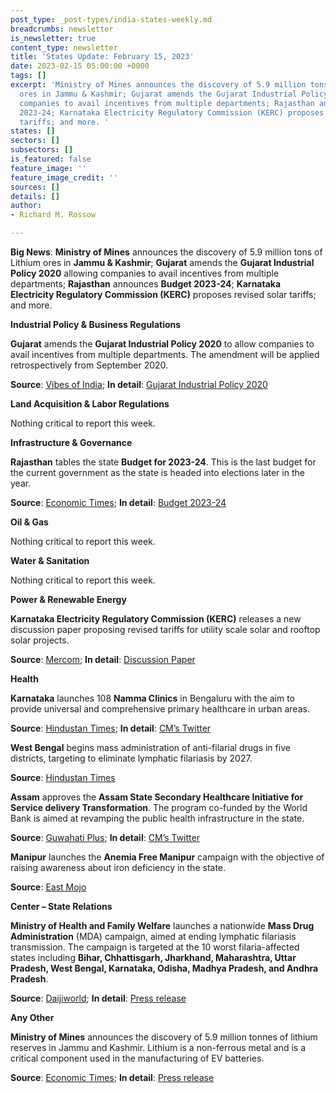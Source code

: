 ```yaml
---
post_type: _post-types/india-states-weekly.md
breadcrumbs: newsletter
is_newsletter: true
content_type: newsletter
title: 'States Update: February 15, 2023'
date: 2023-02-15 05:00:00 +0000
tags: []
excerpt: 'Ministry of Mines announces the discovery of 5.9 million tons of Lithium
  ores in Jammu & Kashmir; Gujarat amends the Gujarat Industrial Policy 2020 allowing
  companies to avail incentives from multiple departments; Rajasthan announces Budget
  2023-24; Karnataka Electricity Regulatory Commission (KERC) proposes revised solar
  tariffs; and more. '
states: []
sectors: []
subsectors: []
is_featured: false
feature_image: ''
feature_image_credit: ''
sources: []
details: []
author:
- Richard M. Rossow

---
```

**Big News**: **Ministry of Mines** announces the discovery of 5.9 million tons of Lithium ores in **Jammu & Kashmir**; **Gujarat** amends the **Gujarat Industrial Policy 2020** allowing companies to avail incentives from multiple departments; **Rajasthan** announces **Budget 2023-24**; **Karnataka Electricity Regulatory Commission (KERC)** proposes revised solar tariffs; and more.

**Industrial Policy & Business Regulations**

**Gujarat** amends the **Gujarat Industrial Policy 2020** to allow companies to avail incentives from multiple departments. The amendment will be applied retrospectively from September 2020. 

**Source**: [Vibes of India](https://www.vibesofindia.com/gujarat-govt-tweaks-industrial-policy-to-ensure-hassle-free-development/); **In detail**: [Gujarat Industrial Policy 2020](https://cgivancouver.gov.in/pdf/2222021-new-industrial-policy-of-Gujarat.pdf)

**Land Acquisition & Labor Regulations**

Nothing critical to report this week.

**Infrastructure & Governance**

**Rajasthan** tables the state **Budget for 2023-24**. This is the last budget for the current government as the state is headed into elections later in the year. 

**Source**: [Economic Times](https://economictimes.indiatimes.com/news/economy/policy/cm-ashok-gehlot-announces-rajasthan-budget-key-highlights/articleshow/97795720.cms); **In detail**: [Budget 2023-24](https://finance.rajasthan.gov.in/website/StateBudgetAll.aspx)

**Oil & Gas**

Nothing critical to report this week.

**Water & Sanitation**

Nothing critical to report this week.

**Power & Renewable Energy**

**Karnataka Electricity Regulatory Commission (KERC)** releases a new discussion paper proposing revised tariffs for utility scale solar and rooftop solar projects. 

**Source**: [Mercom](https://mercomindia.com/karnataka-regulator-%E2%82%B93-64-kwh-utility-scale-projects/); **In detail**: [Discussion Paper](https://kerc.karnataka.gov.in/uploads/media_to_upload1675839453.pdf)

**Health**

**Karnataka** launches 108 **Namma Clinics** in Bengaluru with the aim to provide universal and comprehensive primary healthcare in urban areas.

**Source**: [Hindustan Times](https://www.hindustantimes.com/cities/bengaluru-news/karnataka-government-begins-108-namma-clinics-in-bengaluru-101675783328510.html); **In detail**: [CM’s Twitter](https://twitter.com/CMofKarnataka/status/1622926862623330304)

**West Bengal** begins mass administration of anti-filarial drugs in five districts, targeting to eliminate lymphatic filariasis by 2027. 

**Source**: [Hindustan Times](https://www.hindustantimes.com/cities/kolkata-news/west-bengal-special-drive-special-drive-on-lymphatic-filariasis-in-5-districts-101676081998306.html)

**Assam** approves the **Assam State Secondary Healthcare Initiative for Service delivery Transformation**. The program co-funded by the World Bank is aimed at revamping the public health infrastructure in the state.

**Source**: [Guwahati Plus](https://www.guwahatiplus.com/assam/rs2529-crore-allotted-to-boost-district-level-healthcare-in-assam); **In detail**: [CM’s Twitter](https://twitter.com/himantabiswa/status/1623716781016903680)

**Manipur** launches the **Anemia Free Manipur** campaign with the objective of raising awareness about iron deficiency in the state. 

**Source**: [East Mojo](https://www.eastmojo.com/manipur/2023/02/07/manipur-health-minister-launches-anaemia-free-campaign/)

**Center – State Relations**

**Ministry of Health and Family Welfare** launches a nationwide **Mass Drug Administration** (MDA) campaign, aimed at ending lymphatic filariasis transmission. The campaign is targeted at the 10 worst filaria-affected states including **Bihar, Chhattisgarh, Jharkhand, Maharashtra, Uttar Pradesh, West Bengal, Karnataka, Odisha, Madhya Pradesh, and Andhra Pradesh**. 

**Source**: [Daijiworld](https://www.daijiworld.com/news/newsDisplay?newsID=1049050); **In detail**: [Press release](https://pib.gov.in/PressReleaseIframePage.aspx?PRID=1898092)

**Any Other**

**Ministry of Mines** announces the discovery of 5.9 million tonnes of lithium reserves in Jammu and Kashmir. Lithium is a non-ferrous metal and is a critical component used in the manufacturing of EV batteries. 

**Source**: [Economic Times](https://energy.economictimes.indiatimes.com/news/power/lithium-reserves-found-for-the-first-time-in-india-in-jammu-and-kashmir-mines-secretary/97790339); **In detail**: [Press release](https://pib.gov.in/PressReleasePage.aspx?PRID=1897799)
